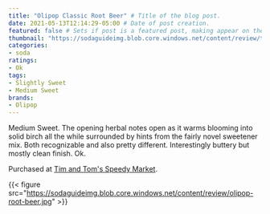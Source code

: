```yaml
---
title: "Olipop Classic Root Beer" # Title of the blog post.
date: 2021-05-13T12:14:29-05:00 # Date of post creation.
featured: false # Sets if post is a featured post, making appear on the home page side bar.
thumbnail: "https://sodaguideimg.blob.core.windows.net/content/review/thumbs/olipop-root-beer.jpg" # Sets thumbnail image appearing inside card on homepage.
categories:
- soda
ratings:
- Ok
tags:
- Slightly Sweet
- Medium Sweet
brands:
- Olipop
---
```


Medium Sweet. The opening herbal notes open as it warms blooming into solid birch all the while surrounded by hints from the fairly novel sweetener mix. Both recognizable and also pretty different. Interestingly buttery but mostly clean finish. Ok.

Purchased at [Tim and Tom's Speedy Market](https://www.timandtomsspeedymarket.com/).

{{< figure src="https://sodaguideimg.blob.core.windows.net/content/review/olipop-root-beer.jpg" >}}